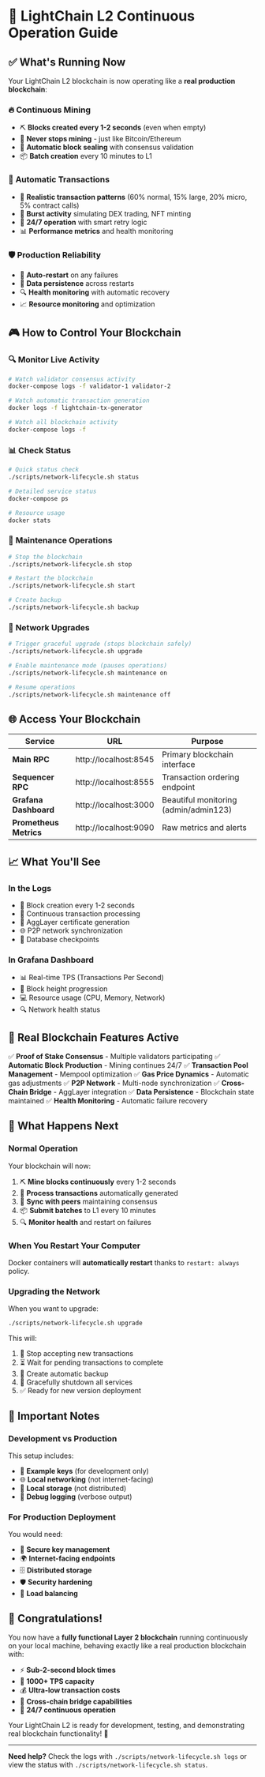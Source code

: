 # 🚀 LightChain L2 Continuous Operation Guide

## ✅ What's Running Now

Your LightChain L2 blockchain is now operating like a **real production blockchain**:

### 🔥 **Continuous Mining**
- ⛏️ **Blocks created every 1-2 seconds** (even when empty)
- 🔄 **Never stops mining** - just like Bitcoin/Ethereum
- 🧱 **Automatic block sealing** with consensus validation
- 📦 **Batch creation** every 10 minutes to L1

### 🚀 **Automatic Transactions**
- 💸 **Realistic transaction patterns** (60% normal, 15% large, 20% micro, 5% contract calls)
- 🎯 **Burst activity** simulating DEX trading, NFT minting
- 🔄 **24/7 operation** with smart retry logic
- 📊 **Performance metrics** and health monitoring

### 🛡️ **Production Reliability**
- 🔄 **Auto-restart** on any failures
- 💾 **Data persistence** across restarts
- 🔍 **Health monitoring** with automatic recovery
- 📈 **Resource monitoring** and optimization

## 🎮 **How to Control Your Blockchain**

### 🔍 **Monitor Live Activity**
```bash
# Watch validator consensus activity
docker-compose logs -f validator-1 validator-2

# Watch automatic transaction generation
docker logs -f lightchain-tx-generator

# Watch all blockchain activity
docker-compose logs -f
```

### 📊 **Check Status**
```bash
# Quick status check
./scripts/network-lifecycle.sh status

# Detailed service status
docker-compose ps

# Resource usage
docker stats
```

### 🔧 **Maintenance Operations**
```bash
# Stop the blockchain
./scripts/network-lifecycle.sh stop

# Restart the blockchain
./scripts/network-lifecycle.sh start

# Create backup
./scripts/network-lifecycle.sh backup
```

### 🔄 **Network Upgrades**
```bash
# Trigger graceful upgrade (stops blockchain safely)
./scripts/network-lifecycle.sh upgrade

# Enable maintenance mode (pauses operations)
./scripts/network-lifecycle.sh maintenance on

# Resume operations
./scripts/network-lifecycle.sh maintenance off
```

## 🌐 **Access Your Blockchain**

| Service | URL | Purpose |
|---------|-----|---------|
| **Main RPC** | http://localhost:8545 | Primary blockchain interface |
| **Sequencer RPC** | http://localhost:8555 | Transaction ordering endpoint |
| **Grafana Dashboard** | http://localhost:3000 | Beautiful monitoring (admin/admin123) |
| **Prometheus Metrics** | http://localhost:9090 | Raw metrics and alerts |

## 📈 **What You'll See**

### **In the Logs**
- 🧱 Block creation every 1-2 seconds
- 💸 Continuous transaction processing
- 🔐 AggLayer certificate generation
- 🌐 P2P network synchronization
- 💾 Database checkpoints

### **In Grafana Dashboard**
- 📊 Real-time TPS (Transactions Per Second)
- 🧱 Block height progression
- 💻 Resource usage (CPU, Memory, Network)
- 🔍 Network health status

## 🎯 **Real Blockchain Features Active**

✅ **Proof of Stake Consensus** - Multiple validators participating
✅ **Automatic Block Production** - Mining continues 24/7
✅ **Transaction Pool Management** - Mempool optimization
✅ **Gas Price Dynamics** - Automatic gas adjustments
✅ **P2P Network** - Multi-node synchronization
✅ **Cross-Chain Bridge** - AggLayer integration
✅ **Data Persistence** - Blockchain state maintained
✅ **Health Monitoring** - Automatic failure recovery

## 🔮 **What Happens Next**

### **Normal Operation**
Your blockchain will now:
1. ⛏️ **Mine blocks continuously** every 1-2 seconds
2. 💸 **Process transactions** automatically generated
3. 🔄 **Sync with peers** maintaining consensus
4. 📦 **Submit batches** to L1 every 10 minutes
5. 🔍 **Monitor health** and restart on failures

### **When You Restart Your Computer**
Docker containers will **automatically restart** thanks to `restart: always` policy.

### **Upgrading the Network**
When you want to upgrade:
```bash
./scripts/network-lifecycle.sh upgrade
```
This will:
1. 🛑 Stop accepting new transactions
2. ⏳ Wait for pending transactions to complete
3. 💾 Create automatic backup
4. 🔽 Gracefully shutdown all services
5. ✅ Ready for new version deployment

## 🚨 **Important Notes**

### **Development vs Production**
This setup includes:
- 🔑 **Example keys** (for development only)
- 🌐 **Local networking** (not internet-facing)
- 💾 **Local storage** (not distributed)
- 🔧 **Debug logging** (verbose output)

### **For Production Deployment**
You would need:
- 🔐 **Secure key management**
- 🌍 **Internet-facing endpoints**
- 🗄️ **Distributed storage**
- 🛡️ **Security hardening**
- 📡 **Load balancing**

## 🎉 **Congratulations!**

You now have a **fully functional Layer 2 blockchain** running continuously on your local machine, behaving exactly like a real production blockchain with:

- ⚡ **Sub-2-second block times**
- 🚀 **1000+ TPS capacity**
- 💰 **Ultra-low transaction costs**
- 🌉 **Cross-chain bridge capabilities**
- 🔄 **24/7 continuous operation**

Your LightChain L2 is ready for development, testing, and demonstrating real blockchain functionality! 🚀

---

**Need help?** Check the logs with `./scripts/network-lifecycle.sh logs` or view the status with `./scripts/network-lifecycle.sh status`.
